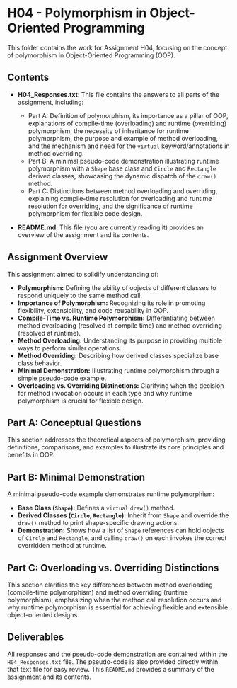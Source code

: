 # H04 - Polymorphism in Object-Oriented Programming

This folder contains the work for Assignment H04, focusing on the concept of polymorphism in Object-Oriented Programming (OOP).

## Contents

* **H04\_Responses.txt**: This file contains the answers to all parts of the assignment, including:
    * Part A: Definition of polymorphism, its importance as a pillar of OOP, explanations of compile-time (overloading) and runtime (overriding) polymorphism, the necessity of inheritance for runtime polymorphism, the purpose and example of method overloading, and the mechanism and need for the `virtual` keyword/annotations in method overriding.
    * Part B: A minimal pseudo-code demonstration illustrating runtime polymorphism with a `Shape` base class and `Circle` and `Rectangle` derived classes, showcasing the dynamic dispatch of the `draw()` method.
    * Part C: Distinctions between method overloading and overriding, explaining compile-time resolution for overloading and runtime resolution for overriding, and the significance of runtime polymorphism for flexible code design.

* **README.md**: This file (you are currently reading it) provides an overview of the assignment and its contents.

## Assignment Overview

This assignment aimed to solidify understanding of:

* **Polymorphism:** Defining the ability of objects of different classes to respond uniquely to the same method call.
* **Importance of Polymorphism:** Recognizing its role in promoting flexibility, extensibility, and code reusability in OOP.
* **Compile-Time vs. Runtime Polymorphism:** Differentiating between method overloading (resolved at compile time) and method overriding (resolved at runtime).
* **Method Overloading:** Understanding its purpose in providing multiple ways to perform similar operations.
* **Method Overriding:** Describing how derived classes specialize base class behavior.
* **Minimal Demonstration:** Illustrating runtime polymorphism through a simple pseudo-code example.
* **Overloading vs. Overriding Distinctions:** Clarifying when the decision for method invocation occurs in each type and why runtime polymorphism is crucial for flexible design.

## Part A: Conceptual Questions

This section addresses the theoretical aspects of polymorphism, providing definitions, comparisons, and examples to illustrate its core principles and benefits in OOP.

## Part B: Minimal Demonstration

A minimal pseudo-code example demonstrates runtime polymorphism:

* **Base Class (`Shape`):** Defines a `virtual` `draw()` method.
* **Derived Classes (`Circle`, `Rectangle`):** Inherit from `Shape` and override the `draw()` method to print shape-specific drawing actions.
* **Demonstration:** Shows how a list of `Shape` references can hold objects of `Circle` and `Rectangle`, and calling `draw()` on each invokes the correct overridden method at runtime.

## Part C: Overloading vs. Overriding Distinctions

This section clarifies the key differences between method overloading (compile-time polymorphism) and method overriding (runtime polymorphism), emphasizing when the method call resolution occurs and why runtime polymorphism is essential for achieving flexible and extensible object-oriented designs.

## Deliverables

All responses and the pseudo-code demonstration are contained within the `H04_Responses.txt` file. The pseudo-code is also provided directly within that text file for easy review. This `README.md` provides a summary of the assignment and its contents.

